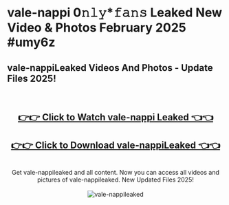 # vale-nappi 0𝚗𝚕𝚢*𝚏𝚊𝚗𝚜 Leaked New Video & Photos February 2025 #umy6z

<h2>vale-nappiLeaked Videos And Photos - Update Files 2025!</h2>
<br>
<div align="center">
<h2><a href="https://mediaupload.pro?title=vale-nappi&ref=11F" rel="nofollow">👉👉 Click to Watch vale-nappi Leaked 👈👈</a></h2>
<h2><a href="https://mediaupload.pro?title=vale-nappi&ref=11F" rel="nofollow">👉👉 Click to Download vale-nappiLeaked 👈👈</a></h2>
<br>
Get vale-nappileaked and all content. Now you can access all videos and pictures of vale-nappileaked. New Updated Files 2025!
<br>
<br>
<a href="https://mediaupload.pro?title=vale-nappi&ref=11F" rel="nofollow" data-target="animated-image.originalLink"><img src="https://i.ibb.co/Gkj2r4b/banner.png" alt="vale-nappileaked" style="max-width: 100%; display: inline-block;" data-target="animated-image.originalImage"></a>
</div>
<br>

